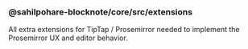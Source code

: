 ### @sahilpohare-blocknote/core/src/extensions

All extra extensions for TipTap / Prosemirror needed to implement the Prosemirror UX and editor behavior.
